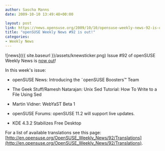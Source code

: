 ```yaml
---
author: Sascha Manns
date: 2009-10-10 13:49:48+00:00

layout: post
link: https://news.opensuse.org/2009/10/10/opensuse-weekly-news-92-is-out/
title: "openSUSE Weekly News #92 is out!"
categories:
- Weekly News
---
```

![news]({{ site.baseurl }}/assets/knewsticker.png) Issue #92 of openSUSE Weekly News is [now out](http://en.opensuse.org/OpenSUSE_Weekly_News/92)!

In this week's issue:



	
  * openSUSE News: Introducing the ˜openSUSE Boosters™ Team

	
  * The Geek Stuff/Ramesh Natarajan: Unix Sed Tutorial: How To Write to a File Using Sed

	
  * Martin Vidner: WebYaST Beta 1

	
  * openSUSE Forums: openSUSE 11.2 will support live updates.

	
  * KDE 4.3.2 Stabilizes Free Desktop




For a list of available translations see this page:
[http://en.opensuse.org/OpenSUSE_Weekly_News/92/Translations](http://en.opensuse.org/OpenSUSE_Weekly_News/92/Translations).		
